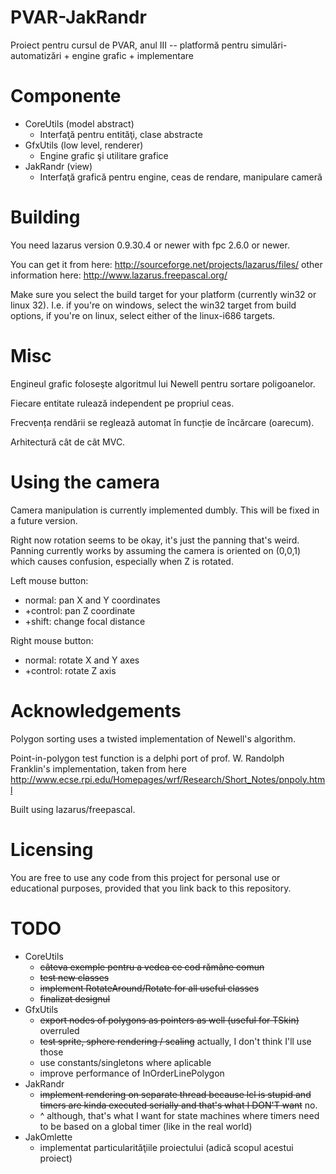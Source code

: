 PVAR-JakRandr
=============

Proiect pentru cursul de PVAR, anul III -- platformă pentru simulări-automatizări + engine grafic + implementare

Componente
==========

* CoreUtils (model abstract)
    - Interfaţă pentru entităţi, clase abstracte
* GfxUtils (low level, renderer)
    - Engine grafic şi utilitare grafice
* JakRandr (view)
    - Interfaţă grafică pentru engine, ceas de rendare, manipulare cameră

Building
========

You need lazarus version 0.9.30.4 or newer with fpc 2.6.0 or newer.

You can get it from here:
http://sourceforge.net/projects/lazarus/files/
other information here:
http://www.lazarus.freepascal.org/

Make sure you select the build target for your platform (currently win32 or linux 32). I.e. if you're on windows, select the win32 target from build options, if you're on linux, select either of the linux-i686 targets.

Misc
====

Engineul grafic foloseşte algoritmul lui Newell pentru sortare poligoanelor.

Fiecare entitate rulează independent pe propriul ceas.

Frecvența rendării se reglează automat în funcție de încărcare (oarecum).

Arhitectură cât de cât MVC.

Using the camera
================

Camera manipulation is currently implemented dumbly. This will be fixed in a future version.

Right now rotation seems to be okay, it's just the panning that's weird. Panning currently works by assuming the camera is oriented on (0,0,1) which causes confusion, especially when Z is rotated.

Left mouse button:
* normal:	pan X and Y coordinates
* +control:	pan Z coordinate
* +shift:	change focal distance

Right mouse button:
* normal:	rotate X and Y axes
* +control:	rotate Z axis

Acknowledgements
================

Polygon sorting uses a twisted implementation of Newell's algorithm.

Point-in-polygon test function is a delphi port of prof. W. Randolph Franklin's implementation, taken from here
http://www.ecse.rpi.edu/Homepages/wrf/Research/Short_Notes/pnpoly.html

Built using lazarus/freepascal.

Licensing
=========

You are free to use any code from this project for personal use or educational purposes,
provided that you link back to this repository.

TODO
====

* CoreUtils
    - ~~câteva exemple pentru a vedea ce cod rămâne comun~~
    - ~~test new classes~~
    - ~~implement RotateAround/Rotate for all useful classes~~
    - ~~finalizat designul~~
* GfxUtils
    - ~~export nodes of polygons as pointers as well (useful for TSkin)~~ overruled
    - ~~test sprite, sphere rendering / scaling~~ actually, I don't think I'll use those
    - use constants/singletons where aplicable
    - improve performance of InOrderLinePolygon
* JakRandr
    - ~~implement rendering on separate thread because lcl is stupid and timers are kinda executed serially and that's what I DON'T want~~ no.
    - ^ although, that's what I want for state machines where timers need to be based on a global timer (like in the real world)
* JakOmlette
    - implementat particularităţiile proiectului (adică scopul acestui proiect)
